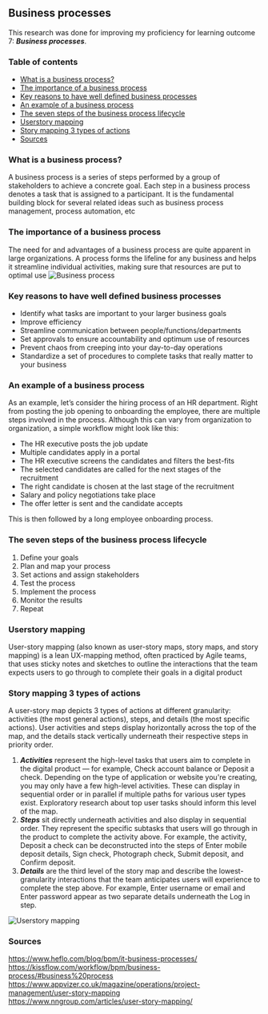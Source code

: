 ## Business processes
This research was done for improving my proficiency for learning outcome 7: ***Business processes***.

### Table of contents
* [What is a business process?](#what-is-a-business-process)
* [The importance of a business process](#the-importance-of-a-business-process)
* [Key reasons to have well defined business processes](#key-reasons-to-have-well-defined-business-processes)
* [An example of a business process](#an-example-of-a-business-process)
* [The seven steps of the business process lifecycle](#the-seven-steps-of-the-business-process-lifecycle)
* [Userstory mapping](#userstory-mapping)
* [Story mapping 3 types of actions](#story-mapping-3-types-of-actions)
* [Sources](#sources)

### What is a business process?
A business process is a series of steps performed by a group of stakeholders to achieve a concrete goal. Each step in a business process denotes a task that is assigned to a participant. It is the fundamental building block for several related ideas such as business process management, process automation, etc

### The importance of a business process
The need for and advantages of a business process are quite apparent in large organizations. A process forms the lifeline for any business and helps it streamline individual activities, making sure that resources are put to optimal use
![Business process](https://kissflow.com/hubfs/Kissflow%20Workflow%20Images/3-phases-of-business-process.png)

### Key reasons to have well defined business processes
* Identify what tasks are important to your larger business goals
* Improve efficiency
* Streamline communication between people/functions/departments
* Set approvals to ensure accountability and optimum use of resources
* Prevent chaos from creeping into your day-to-day operations
* Standardize a set of procedures to complete tasks that really matter to your business

### An example of a business process
As an example, let’s consider the hiring process of an HR department. Right from posting the job opening to onboarding the employee, there are multiple steps involved in the process. Although this can vary from organization to organization, a simple workflow might look like this:
* The HR executive posts the job update
* Multiple candidates apply in a portal
* The HR executive screens the candidates and filters the best-fits
* The selected candidates are called for the next stages of the recruitment
* The right candidate is chosen at the last stage of the recruitment
* Salary and policy negotiations take place
* The offer letter is sent and the candidate accepts

This is then followed by a long employee onboarding process.

### The seven steps of the business process lifecycle
1. Define your goals
2. Plan and map your process
3. Set actions and assign stakeholders
4. Test the process
5. Implement the process
6. Monitor the results
7. Repeat

### Userstory mapping
User-story mapping (also known as user-story maps, story maps, and story mapping) is a lean UX-mapping method, often practiced by Agile teams, that uses sticky notes and sketches to outline the interactions that the team expects users to go through to complete their goals in a digital product

### Story mapping 3 types of actions
A user-story map depicts 3 types of actions at different granularity: activities (the most general actions), steps, and details (the most specific actions). User activities and steps display horizontally across the top of the map, and the details stack vertically underneath their respective steps in priority order.

1. ***Activities*** represent the high-level tasks that users aim to complete in the digital product — for example, Check account balance or Deposit a check. Depending on the type of application or website you're creating, you may only have a few high-level activities. These can display in sequential order or in parallel if multiple paths for various user types exist. Exploratory research about top user tasks should inform this level of the map.
2. ***Steps*** sit directly underneath activities and also display in sequential order. They represent the specific subtasks that users will go through in the product to complete the activity above. For example, the activity, Deposit a check can be deconstructed into the steps of Enter mobile deposit details, Sign check, Photograph check, Submit deposit, and Confirm deposit.
3. ***Details*** are the third level of the story map and describe the lowest-granularity interactions that the team anticipates users will experience to complete the step above. For example, Enter username or email and Enter password appear as two separate details underneath the Log in step.

![Userstory mapping](https://www.datocms-assets.com/17507/1611084840-usermapping2.png?fit=max&fm=webp&q=60&w=736)

### Sources
https://www.heflo.com/blog/bpm/it-business-processes/ \
https://kissflow.com/workflow/bpm/business-process/#business%20process \
https://www.appvizer.co.uk/magazine/operations/project-management/user-story-mapping \
https://www.nngroup.com/articles/user-story-mapping/
